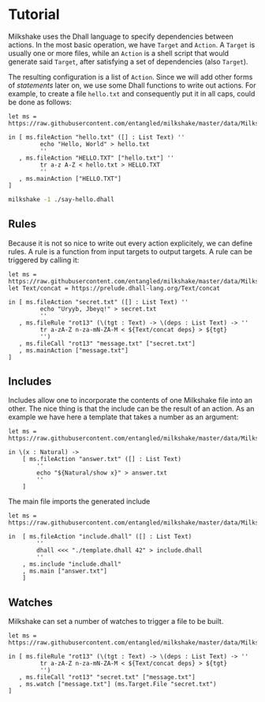 # Tutorial
Milkshake uses the Dhall language to specify dependencies between actions. In the most basic operation, we have `Target` and `Action`. A `Target` is usually one or more files, while an `Action` is a shell script that would generate said `Target`, after satisfying a set of dependencies (also `Target`).

The resulting configuration is a list of `Action`. Since we will add other forms of *statements* later on, we use some Dhall functions to write out actions. For example, to create a file `hello.txt` and consequently put it in all caps, could be done as follows:

``` {.dhall file=say-hello.dhall}
let ms = https://raw.githubusercontent.com/entangled/milkshake/master/data/Milkshake.dhall

in [ ms.fileAction "hello.txt" ([] : List Text) ''
         echo "Hello, World" > hello.txt
         ''
   , ms.fileAction "HELLO.TXT" ["hello.txt"] ''
         tr a-z A-Z < hello.txt > HELLO.TXT
         ''
   , ms.mainAction ["HELLO.TXT"]
]
```

``` {.bash .eval}
milkshake -1 ./say-hello.dhall
```

## Rules
Because it is not so nice to write out every action explicitely, we can define rules. A rule is a function from input targets to output targets. A rule can be triggered by calling it:

``` {.dhall file=hello-again.dhall}
let ms = https://raw.githubusercontent.com/entangled/milkshake/master/data/Milkshake.dhall
let Text/concat = https://prelude.dhall-lang.org/Text/concat

in [ ms.fileAction "secret.txt" ([] : List Text) ''
         echo "Uryyb, Jbeyq!" > secret.txt
         ''
   , ms.fileRule "rot13" (\(tgt : Text) -> \(deps : List Text) -> ''
         tr a-zA-Z n-za-mN-ZA-M < ${Text/concat deps} > ${tgt}
         '')
   , ms.fileCall "rot13" "message.txt" ["secret.txt"]
   , ms.mainAction ["message.txt"]
]
```

## Includes
Includes allow one to incorporate the contents of one Milkshake file into an other. The nice thing is that the include can be the result of an action. As an example we have here a template that takes a number as an argument:

``` {.dhall file=template.dhall}
let ms = https://raw.githubusercontent.com/entangled/milkshake/master/data/Milkshake.dhall

in \(x : Natural) ->
    [ ms.fileAction "answer.txt" ([] : List Text)
        ''
        echo "${Natural/show x}" > answer.txt
        ''
    ]
```

The main file imports the generated include

``` {.dhall file=include.dhall}
let ms = https://raw.githubusercontent.com/entangled/milkshake/master/data/Milkshake.dhall

in  [ ms.fileAction "include.dhall" ([] : List Text)
        ''
        dhall <<< "./template.dhall 42" > include.dhall
        ''
    , ms.include "include.dhall"
    , ms.main ["answer.txt"]
    ]
```

## Watches
Milkshake can set a number of watches to trigger a file to be built.

``` {.dhall file=write-secret.dhall}
let ms = https://raw.githubusercontent.com/entangled/milkshake/master/data/Milkshake.dhall

in [ ms.fileRule "rot13" (\(tgt : Text) -> \(deps : List Text) -> ''
         tr a-zA-Z n-za-mN-ZA-M < ${Text/concat deps} > ${tgt}
         '')
   , ms.fileCall "rot13" "secret.txt" ["message.txt"]
   , ms.watch ["message.txt"] (ms.Target.File "secret.txt")
]
```
